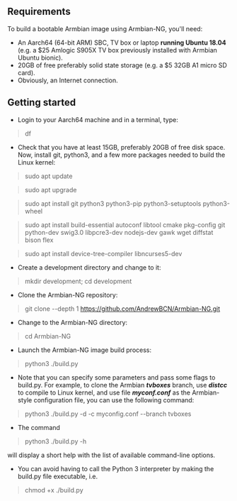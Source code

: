 ## Requirements
To build a bootable Armbian image using Armbian-NG, you'll need:

- An Aarch64 (64-bit ARM) SBC, TV box or laptop **running Ubuntu 18.04** (e.g. a $25 Amlogic S905X TV box previously installed with Armbian Ubuntu bionic).
- 20GB of free preferably solid state storage (e.g. a $5 32GB A1 micro SD card).
- Obviously, an Internet connection.

## Getting started

- Login to your Aarch64 machine and in a terminal, type:

>	df

- Check that you have at least 15GB, preferably 20GB of free disk space. Now, install git, python3, and a few more packages needed to build the Linux kernel:

>	sudo apt update

>	sudo apt upgrade

>	sudo apt install git python3 python3-pip python3-setuptools python3-wheel

>	sudo apt install build-essential autoconf libtool cmake pkg-config git python-dev swig3.0 libpcre3-dev nodejs-dev gawk wget diffstat bison flex

>	sudo apt install device-tree-compiler libncurses5-dev

- Create a development directory and change to it:

>	mkdir development; cd development

- Clone the Armbian-NG repository:

>	git clone \-\-depth 1 https://github.com/AndrewBCN/Armbian-NG.git

- Change to the Armbian-NG directory:

>	cd Armbian-NG

- Launch the Armbian-NG image build process:

>	python3 ./build.py

* Note that you can specify some parameters and pass some flags to build.py. For example, to clone the Armbian ***tvboxes*** branch, use ***distcc*** to compile to Linux kernel, and use file ***myconf.conf*** as the Armbian-style configuration file, you  can use the following command:

>	python3 ./build.py -d -c myconfig.conf \-\-branch tvboxes

* The command

>	python3 ./build.py -h

will display a short help with the list of available command-line options.

* You can avoid having to call the Python 3 interpreter by making the build.py file executable, i.e.

>	chmod +x ./build.py

